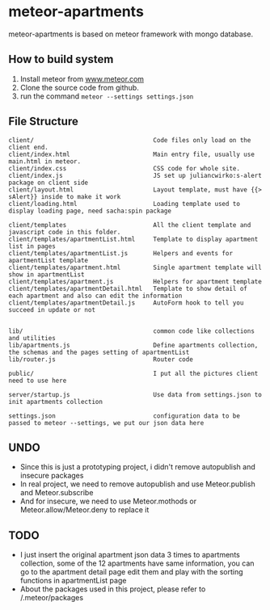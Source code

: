 # meteor-apartments

meteor-apartments is based on meteor framework with mongo database. 

## How to build system

1. Install meteor from www.meteor.com
2. Clone the source code from github.
3. run the command `meteor --settings settings.json` 


## File Structure

    client/                                 Code files only load on the client end. 
    client/index.html                       Main entry file, usually use main.html in meteor.
    client/index.css                        CSS code for whole site.
    client/index.js                         JS set up juliancwirko:s-alert package on client side
    client/layout.html                      Layout template, must have {{> sAlert}} inside to make it work
    client/loading.html                     Loading template used to display loading page, need sacha:spin package
    
    client/templates                        All the client template and javascript code in this folder.
    client/templates/apartmentList.html     Template to display apartment list in pages
    client/templates/apartmentList.js       Helpers and events for apartmentList template 
    client/templates/apartment.html         Single apartment template will show in apartmentList
    client/templates/apartment.js           Helpers for apartment template
    client/templates/apartmentDetail.html   Template to show detail of each apartment and also can edit the information
    client/templates/apartmentDetail.js     AutoForm hook to tell you succeed in update or not

    
    lib/  						            common code like collections and utilities
	lib/apartments.js				        Define apartments collection, the schemas and the pages setting of apartmentList
    lib/router.js				            Router code
    
	public/                                 I put all the pictures client need to use here

    server/startup.js 		                Use data from settings.json to init apartments collection
    
    settings.json                           configuration data to be passed to meteor --settings, we put our json data here


## UNDO

- Since this is just a prototyping project, i didn't remove autopublish and insecure packages 
- In real project, we need to remove autopublish and use Meteor.publish and Meteor.subscribe
- And for insecure, we need to use Meteor.mothods or Meteor.allow/Meteor.deny to replace it

## TODO
- I just insert the original apartment json data 3 times to apartments collection, some of the 12 apartments have same information, you can go to the apartment detail page edit them and play with the sorting functions in apartmentList page
- About the packages used in this project, please refer to /.meteor/packages